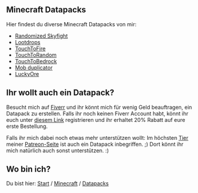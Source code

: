 ## Minecraft Datapacks

Hier findest du diverse Minecraft Datapacks von mir:

- [Randomized Skyfight](https://rafaelurben.github.io/minecraft/datapacks/randomizedskyfight)
- [Lootdrops](https://rafaelurben.github.io/minecraft/datapacks/lootdrops)
- [TouchToFire](https://rafaelurben.github.io/minecraft/datapacks/touchtofire)
- [TouchToRandom](https://rafaelurben.github.io/minecraft/datapacks/touchtorandom)
- [TouchToBedrock](https://rafaelurben.github.io/minecraft/datapacks/touchtobedrock)
- [Mob duplicator](https://rafaelurben.github.io/minecraft/datapacks/mobduplicator)
- [LuckyOre](https://rafaelurben.github.io/minecraft/datapacks/luckyore)


## Ihr wollt auch ein Datapack?

Besucht mich auf [Fiverr](https://www.fiverr.com/rafaelurben/make-you-a-minecraft-datapack) und ihr könnt mich für wenig Geld beauftragen, ein Datapack zu erstellen. Falls ihr noch keinen Fiverr Account habt, könnt ihr euch unter [diesem Link](http://www.fiverr.com/s2/badfda4d0a) registrieren und ihr erhaltet 20% Rabatt auf eure erste Bestellung.

Falls ihr mich dabei noch etwas mehr unterstützen wollt: Im höchsten [Tier](https://www.patreon.com/join/rafaelurben) meiner [Patreon-Seite](https://www.patreon.com/rafaelurben) ist auch ein Datapack inbegriffen. ;) Dort könnt ihr mich natürlich auch sonst unterstützen. :)



## Wo bin ich?

Du bist hier: [Start](https://rafaelurben.github.io) / [Minecraft](https://rafaelurben.github.io/minecraft) / [Datapacks](https://rafaelurben.github.io/minecraft/datapacks)
